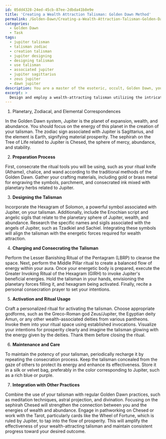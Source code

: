```yaml
---
id: 05dd4328-24ed-45cb-87ee-2dbda41b8e9e
title: 'Creating a Wealth Attraction Talisman: Golden Dawn Method'
permalink: /Golden-Dawn/Creating-a-Wealth-Attraction-Talisman-Golden-Dawn-Method/
categories:
  - Golden Dawn
  - Task
tags:
  - jupiter talisman
  - talisman zodiac
  - creation talisman
  - jupiter designing
  - designing talisman
  - use talisman
  - associated jupiter
  - jupiter sagittarius
  - zeus jupiter
  - dawn jupiter
description: You are a master of the esoteric, occult, Golden Dawn, you complete tasks to the absolute best of your ability, no matter if you think you were not trained to do the task specifically, you will attempt to do it anyways, since you have performed the tasks you are given with great mastery, accuracy, and deep understanding of what is requested. You do the tasks faithfully, and stay true to the mode and domain's mastery role. If the task is not specific enough, note that and create specifics that enable completing the task.
excerpt: >
  Design and employ a wealth-attracting talisman utilizing the intricate principles and ceremonial procedures of the Hermetic Order of the Golden Dawn. The step-by-step guide should encompass the following elements:\n\n1. Specify the choice of planetary, zodiacal, and elemental correspondences associated with wealth generation within the Golden Dawn system, focusing particularly on the role of Jupiter and its symbolic representations.\n \n2. Detail the preparation process for creating the talisman, including the consecration of ritual tools and the crafting materials required, such as parchment, ink, and metal for engraving the chosen symbols.\n\n3. Elaborate on the design of the talisman by incorporating a blend of Golden Dawn symbology like the Hexagram of Solomon, Enochian scripts, and sigils derived from the sacred language of the angels, ensuring they resonate with the objective of wealth attraction.\n\n4. Provide an in-depth procedure for ceremonially charging and consecrating the talisman, which incorporates techniques from the Golden Dawn's foundational rituals, like the Lesser Banishing Ritual of the Pentagram (LBRP), Middle Pillar, and Greater Invoking Ritual of the Hexagram (GIRH).\n\n5. Describe the creation and utilization of an elaborate, personalized ritual for the activation of the talisman, including the use of appropriate godforms, invocations, and visualizations that align with the intentions of wealth attraction.\n\n6. Explain the proper maintenance and care of the talisman, highlighting the importance of periodic recharging and concealing it from outside influences to preserve its potency in manifesting financial abundance.\n\n7. Discuss the integration of the talisman into daily practices and its relationship with other Golden Dawn methodologies, such as meditation techniques, astral projection, and divination, to amplify its effectiveness and maintain consistent progress toward the desired outcome.
---
```

1. Planetary, Zodiacal, and Elemental Correspondences

In the Golden Dawn system, Jupiter is the planet of expansion, wealth, and abundance. You should focus on the energy of this planet in the creation of your talisman. The zodiac sign associated with Jupiter is Sagittarius, and the element is Earth, signifying material prosperity. The sephirah on the Tree of Life related to Jupiter is Chesed, the sphere of mercy, abundance, and stability.

2. **Preparation Process**

First, consecrate the ritual tools you will be using, such as your ritual knife (Athame), chalice, and wand according to the traditional methods of the Golden Dawn. Gather your crafting materials, including gold or brass metal for engraving the symbols, parchment, and consecrated ink mixed with planetary herbs related to Jupiter.

3. **Designing the Talisman**

Incorporate the Hexagram of Solomon, a powerful symbol associated with Jupiter, on your talisman. Additionally, include the Enochian script and angelic sigils that relate to the planetary sphere of Jupiter, wealth, and abundance. Research the specific names and sigils associated with the angels of Jupiter, such as Tzadkiel and Sachiel. Integrating these symbols will align the talisman with the energetic forces required for wealth attraction.

4. **Charging and Consecrating the Talisman**

Perform the Lesser Banishing Ritual of the Pentagram (LBRP) to cleanse the space. Next, perform the Middle Pillar ritual to create a balanced flow of energy within your aura. Once your energetic body is prepared, execute the Greater Invoking Ritual of the Hexagram (GIRH) to invoke Jupiter's beneficial energies. Hold the talisman in your hands, envisioning the planetary forces filling it, and hexagram being activated. Finally, recite a personal consecration prayer to set your intentions.

5. **Activation and Ritual Usage**

Craft a personalized ritual for activating the talisman. Choose appropriate godforms, such as the Greco-Roman god Zeus/Jupiter, the Egyptian deity Amun, or any other wealth-associated deities from various pantheons. Invoke them into your ritual space using established invocations. Visualize your intentions for prosperity clearly and imagine the talisman glowing with the energy given by the deities. Thank them before closing the ritual.

6. **Maintenance and Care**

To maintain the potency of your talisman, periodically recharge it by repeating the consecration process. Keep the talisman concealed from the gaze of others to protect its energy and enhance its effectiveness. Store it in a silk or velvet bag, preferably in the color corresponding to Jupiter, such as a rich blue or purple.

7. **Integration with Other Practices**

Combine the use of your talisman with regular Golden Dawn practices, such as meditation techniques, astral projection, and divination. Focusing on the sephirah Chesed will strengthen the connection between you and the energies of wealth and abundance. Engage in pathworking on Chesed or work with the Tarot, particularly cards like the Wheel of Fortune, which is ruled by Jupiter, to tap into the flow of prosperity. This will amplify the effectiveness of your wealth-attracting talisman and maintain consistent progress toward your desired outcome.
